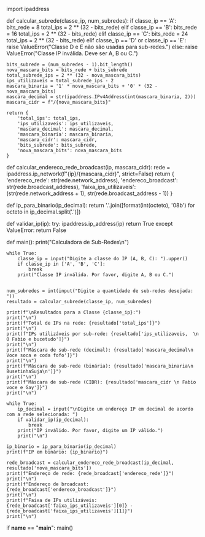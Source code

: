 import ipaddress

def calcular_subrede(classe_ip, num_subredes):
    if classe_ip == 'A':
        bits_rede = 8
        total_ips = 2 ** (32 - bits_rede)
    elif classe_ip == 'B':
        bits_rede = 16
        total_ips = 2 ** (32 - bits_rede)
    elif classe_ip == 'C':
        bits_rede = 24
        total_ips = 2 ** (32 - bits_rede)
    elif classe_ip == 'D' or classe_ip == 'E':
        raise ValueError("Classe D e E não são usadas para sub-redes.")
    else:
        raise ValueError("Classe IP inválida. Deve ser A, B ou C.")

    bits_subrede = (num_subredes - 1).bit_length() 
    nova_mascara_bits = bits_rede + bits_subrede
    total_subrede_ips = 2 ** (32 - nova_mascara_bits)
    ips_utilizaveis = total_subrede_ips - 2  
    mascara_binaria = '1' * nova_mascara_bits + '0' * (32 - nova_mascara_bits)
    mascara_decimal = str(ipaddress.IPv4Address(int(mascara_binaria, 2)))
    mascara_cidr = f"/{nova_mascara_bits}"

    return {
        'total_ips': total_ips,
        'ips_utilizaveis': ips_utilizaveis,
        'mascara_decimal': mascara_decimal,
        'mascara_binaria': mascara_binaria,
        'mascara_cidr': mascara_cidr,
        'bits_subrede': bits_subrede,
        'nova_mascara_bits': nova_mascara_bits
    }
    

def calcular_endereco_rede_broadcast(ip, mascara_cidr):
    rede = ipaddress.ip_network(f"{ip}/{mascara_cidr}", strict=False)
    return {
        'endereco_rede': str(rede.network_address),
        'endereco_broadcast': str(rede.broadcast_address),
        'faixa_ips_utilizaveis': (str(rede.network_address + 1), str(rede.broadcast_address - 1))
    }

def ip_para_binario(ip_decimal):
    return '.'.join([format(int(octeto), '08b') for octeto in ip_decimal.split('.')])

def validar_ip(ip):
    try:
        ipaddress.ip_address(ip)
        return True
    except ValueError:
        return False

def main():
    print("Calculadora de Sub-Redes\n")

    while True:
        classe_ip = input("Digite a classe do IP (A, B, C): ").upper()
        if classe_ip in ['A', 'B', 'C']:
            break
        print("Classe IP inválida. Por favor, digite A, B ou C.")
        

    num_subredes = int(input("Digite a quantidade de sub-redes desejada: "))
    resultado = calcular_subrede(classe_ip, num_subredes)

    print(f"\nResultados para a Classe {classe_ip}:")
    print("\n")
    print(f"Total de IPs na rede: {resultado['total_ips']}")
    print("\n")
    print(f"IPs utilizáveis por sub-rede: {resultado['ips_utilizaveis,  \n O Fabio e bucetudo']}")
    print("\n")
    print(f"Máscara de sub-rede (decimal): {resultado['mascara_decimal\n Voce soca e coda fofo']}")
    print("\n")
    print(f"Máscara de sub-rede (binária): {resultado['mascara_binaria\n BusetinhaSuja\n']}")
    print("\n")
    print(f"Máscara de sub-rede (CIDR): {resultado['mascara_cidr \n Fabio voce e Gay']}")
    print("\n")
    
    while True:
        ip_decimal = input("\nDigite um endereço IP em decimal de acordo com a rede selecionada: ")
        if validar_ip(ip_decimal):
            break
        print("IP inválido. Por favor, digite um IP válido.")
        print("\n")
        
    ip_binario = ip_para_binario(ip_decimal)
    print(f"IP em binário: {ip_binario}")

    rede_broadcast = calcular_endereco_rede_broadcast(ip_decimal, resultado['nova_mascara_bits'])
    print(f"Endereço de rede: {rede_broadcast['endereco_rede']}")
    print("\n")
    print(f"Endereço de broadcast: {rede_broadcast['endereco_broadcast']}")
    print("\n")
    print(f"Faixa de IPs utilizáveis: {rede_broadcast['faixa_ips_utilizaveis'][0]} - {rede_broadcast['faixa_ips_utilizaveis'][1]}")
    print("\n")
    
if __name__ == "__main__":
    main()
